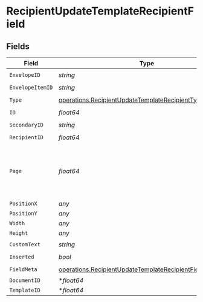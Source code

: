 # RecipientUpdateTemplateRecipientField


## Fields

| Field                                                                                                                                  | Type                                                                                                                                   | Required                                                                                                                               | Description                                                                                                                            |
| -------------------------------------------------------------------------------------------------------------------------------------- | -------------------------------------------------------------------------------------------------------------------------------------- | -------------------------------------------------------------------------------------------------------------------------------------- | -------------------------------------------------------------------------------------------------------------------------------------- |
| `EnvelopeID`                                                                                                                           | *string*                                                                                                                               | :heavy_check_mark:                                                                                                                     | N/A                                                                                                                                    |
| `EnvelopeItemID`                                                                                                                       | *string*                                                                                                                               | :heavy_check_mark:                                                                                                                     | N/A                                                                                                                                    |
| `Type`                                                                                                                                 | [operations.RecipientUpdateTemplateRecipientType](../../models/operations/recipientupdatetemplaterecipienttype.md)                     | :heavy_check_mark:                                                                                                                     | N/A                                                                                                                                    |
| `ID`                                                                                                                                   | *float64*                                                                                                                              | :heavy_check_mark:                                                                                                                     | N/A                                                                                                                                    |
| `SecondaryID`                                                                                                                          | *string*                                                                                                                               | :heavy_check_mark:                                                                                                                     | N/A                                                                                                                                    |
| `RecipientID`                                                                                                                          | *float64*                                                                                                                              | :heavy_check_mark:                                                                                                                     | N/A                                                                                                                                    |
| `Page`                                                                                                                                 | *float64*                                                                                                                              | :heavy_check_mark:                                                                                                                     | The page number of the field on the document. Starts from 1.                                                                           |
| `PositionX`                                                                                                                            | *any*                                                                                                                                  | :heavy_minus_sign:                                                                                                                     | N/A                                                                                                                                    |
| `PositionY`                                                                                                                            | *any*                                                                                                                                  | :heavy_minus_sign:                                                                                                                     | N/A                                                                                                                                    |
| `Width`                                                                                                                                | *any*                                                                                                                                  | :heavy_minus_sign:                                                                                                                     | N/A                                                                                                                                    |
| `Height`                                                                                                                               | *any*                                                                                                                                  | :heavy_minus_sign:                                                                                                                     | N/A                                                                                                                                    |
| `CustomText`                                                                                                                           | *string*                                                                                                                               | :heavy_check_mark:                                                                                                                     | N/A                                                                                                                                    |
| `Inserted`                                                                                                                             | *bool*                                                                                                                                 | :heavy_check_mark:                                                                                                                     | N/A                                                                                                                                    |
| `FieldMeta`                                                                                                                            | [operations.RecipientUpdateTemplateRecipientFieldMetaUnion](../../models/operations/recipientupdatetemplaterecipientfieldmetaunion.md) | :heavy_check_mark:                                                                                                                     | N/A                                                                                                                                    |
| `DocumentID`                                                                                                                           | **float64*                                                                                                                             | :heavy_minus_sign:                                                                                                                     | N/A                                                                                                                                    |
| `TemplateID`                                                                                                                           | **float64*                                                                                                                             | :heavy_minus_sign:                                                                                                                     | N/A                                                                                                                                    |